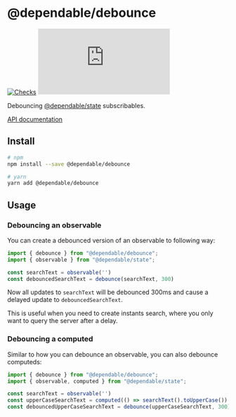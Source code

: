 # @dependable/debounce

[![Checks](https://github.com/sunesimonsen/dependable-debounce/workflows/CI/badge.svg)](https://github.com/sunesimonsen/dependable-debounce/actions?query=workflow%3ACI+branch%3Amain)
[![Bundle Size](https://img.badgesize.io/https:/unpkg.com/@dependable/debounce/dist/dependable-debounce.esm.min.js?label=gzip&compression=gzip)](https://unpkg.com/@dependable/debounce/dist/dependable-debounce.esm.min.js)

Debouncing [@dependable/state](https://github.com/sunesimonsen/dependable-state) subscribables.

[API documentation](https://dependable-debounce-api.surge.sh/modules/debounce.html)

## Install

```sh
# npm
npm install --save @dependable/debounce

# yarn
yarn add @dependable/debounce
```

## Usage

### Debouncing an observable

You can create a debounced version of an observable to following way:

```js
import { debounce } from "@dependable/debounce";
import { observable } from "@dependable/state";

const searchText = observable('')
const debouncedSearchText = debounce(searchText, 300)
```

Now all updates to `searchText` will be debounced 300ms and cause a delayed update to `debouncedSearchText`. 

This is useful when you need to create instants search, where you only want to query the server after a delay.

### Debouncing a computed

Similar to how you can debounce an observable, you can also debounce computeds:

```js
import { debounce } from "@dependable/debounce";
import { observable, computed } from "@dependable/state";

const searchText = observable('')
const upperCaseSearchText = computed(() => searchText().toUpperCase())
const debouncedUpperCaseSearchText = debounce(upperCaseSearchText, 300)
```
